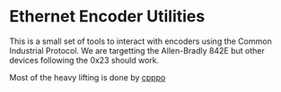 # Ethernet Encoder Utilities

This is a small set of tools to interact with encoders using the Common Industrial Protocol.
We are targetting the Allen-Bradly 842E but other devices following the 0x23 should work.

Most of the heavy lifting is done by [cpppo](https://github.com/pjkundert/cpppo)
